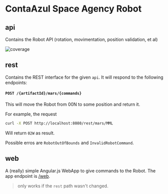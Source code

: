 ContaAzul Space Agency Robot
==========

## api

Contains the Robot API (rotation, movimentation, position validation, et al)

![coverage](https://github.com/caarlos0/casa-robot/raw/master/coverage.png)

## rest

Contains the REST interface for the given `api`. It will respond to the
following endpoints:

#### `POST /{artifactId}/mars/{commands}`

This will move the Robot from 00N to some position and return it.

For example, the request

```bash
curl -X POST http://localhost:8080/rest/mars/MML
```

Will return `02W` as result.

Possible erros are `RobotOutOfBounds` and `InvalidRobotCommand`.

## web

A (really) simple Angular.js WebApp to give commands to the Robot. The app
endpoint is [/web](http://localhost:8080/web).

> only works if the `rest` path wasn't changed.
